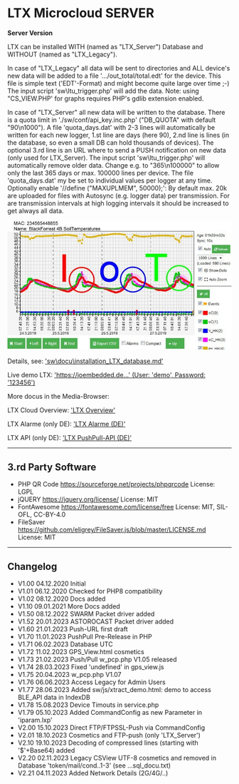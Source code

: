 # LTX Microcloud **SERVER** #
**Server Version**

LTX can be installed WITH (named as "LTX_Server") Database and WITHOUT (named as "LTX_Legacy").

In case of "LTX_Legacy" all data will be sent to directories and ALL device's new data will
be added to a file '.../out_total/total.edt' for the device. 
This file is simple text ('EDT'-Format) and might become quite large over time ;-)
The input script 'sw\ltu_trigger.php' will add the data.
Note: using "CS_VIEW.PHP' for graphs requires PHP's gdlib extension enabled.

In case of "LTX_Server" all new data will be written to the database. There is a quota limit in
'./sw/conf/api_key.inc.php' ("DB_QUOTA" with default "90\n1000"). A file 'quota_days.dat' with 2-3 lines
will automatically be written for each new logger, 1.st line are days (here 90), 2.nd line is lines (in the database, so even a small DB can hold thousands of devices).
The optional 3.rd line is an URL where to send a PUSH notification on new data (only used for LTX_Server).
The input script 'sw\ltu_trigger.php' will automatically remove older data.
Change e.g. to "365\n100000" to allow only the last 365 days or max. 100000 lines per device.
The file 'quota_days.dat' my be set to individual values per logger at any time.
Optionally enable '//define ("MAXUPLMEM", 50000);': By default max. 20k are uploaded for files with Autosync (e.g. logger data) per transmission.
For are transmission intervals at high logging intervals it should be increased to get always all data.



![LTX Gdraw tool](./docs_raw2edit/G-Draw.jpg "LTX Gdraw tool")

Details, see: ['sw\docu\installation_LTX_database.md'](./sw/docu/installation_LTX_database.md "Details...")

Live demo LTX: ['https://joembedded.de...' (User: 'demo', Password: '123456')](https://joembedded.de/ltx/sw/login.php)

More docus in the Media-Browser:

LTX Cloud Overview: ['LTX Overview'](./docs_raw2edit/LTX_Cloud_V1.pdf "LTX Overview")

LTX Alarme (only DE): ['LTX Alarme (DE)'](./docs_raw2edit/LTX_AlarmeDE_V1.pdf "LTX Alarme (DE)")

LTX API (only DE): ['LTX PushPull-API (DE)'](./docs_raw2edit/LTX_PushPull.pdf "LTX PushPull-API (DE)")

---

## 3.rd Party Software ##
- PHP QR Code https://sourceforge.net/projects/phpqrcode License: LGPL
- jQUERY https://jquery.org/license/  License: MIT
- FontAwesome https://fontawesome.com/license/free License: MIT, SIL-OFL, CC-BY-4.0
- FileSaver https://github.com/eligrey/FileSaver.js/blob/master/LICENSE.md License: MIT

---

## Changelog ##
- V1.00 04.12.2020 Initial
- V1.01 06.12.2020 Checked for PHP8 compatibility
- V1.02 08.12.2020 Docs added
- V1.10 09.01.2021 More Docs added
- V1.50 08.12.2022 SWARM Packet driver added
- V1.52 20.01.2023 ASTOROCAST Packet driver added
- V1.60 21.01.2023 Push-URL first draft
- V1.70 11.01.2023 PushPull Pre-Release in PHP
- V1.71 06.02.2023 Database UTC
- V1.72 11.02.2023 GPS_View.html cosmetics
- V1.73 21.02.2023 Push/Pull w_pcp.php V1.05 released
- V1.74 28.03.2023 Fixed 'undefined' in gps_view.js
- V1.75 20.04.2023 w_pcp.php V1.07
- V1.76 06.06.2023 Access Legacy for Admin Users
- V1.77 28.06.2023 Added sw/js/xtract_demo.html: demo to access BLE_API data in IndexDB
- V1.78 15.08.2023 Device Timouts in service.php
- V1.79 05.10.2023 Added CommandConfig as new Parameter in 'iparam.lxp'
- V2.00 15.10.2023 Direct FTP/FTPSSL-Push via CommandConfig
- V2.01 18.10.2023 Cosmetics and FTP-push (only 'LTX_Server')
- V2.10 19.10.2023 Decoding of compressed lines (starting with '$'+Base64) added
- V2.20	02.11.2023 Legacy CSView UTF-8 cosmetics and removed in Database 'token/mail/cond..1-3' (see ...sql_docu.txt)
- V2.21	04.11.2023 Added Network Details (2G/4G/..) 

